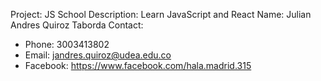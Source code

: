 Project: JS School
Description: Learn JavaScript and React
Name: Julian Andres Quiroz Taborda
Contact:
- Phone: 3003413802
- Email: jandres.quiroz@udea.edu.co
- Facebook: https://www.facebook.com/hala.madrid.315
